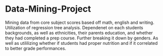 # Data-Mining-Project
Mining data from core subject scores based off math, english and writing.
Utilization of regression tree analysis.
Dependenet on each students backgrounds, as well as ethnicities, their parents education, and
whether they had completed a prep course.
Further breaking it down by genders.
As well as utililizing whether if students had proper nutrition and if it correlated to better
grade performances.

